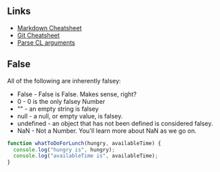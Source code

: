 ## Links
* [Markdown Cheatsheet](https://github.com/adam-p/markdown-here/wiki/Markdown-Cheatsheet)
* [Git Cheatsheet](https://docs.google.com/document/d/159Vwi19JGtYvsiimW4KBMaoDU4M7Qk6u3C4NJbFYdKE/edit)
* [Parse CL arguments](https://web.archive.org/web/20160420012028/https://docs.nodejitsu.com/articles/command-line/how-to-parse-command-line-arguments)

## False
All of the following are inherently falsey:
* False - False is False. Makes sense, right?
* 0 - 0 is the only falsey Number
* "" - an empty string is falsey
* null - a null, or empty value, is falsey.
* undefined - an object that has not been defined is considered falsey.
* NaN - Not a Number. You'll learn more about NaN as we go on.




```javascript
function whatToDoForLunch(hungry, availableTime) {
  console.log("hungry is", hungry);
  console.log("availableTime is", availableTime);
}
```
